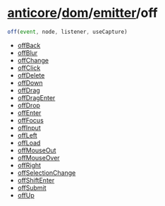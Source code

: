 # [anticore](../../../../../#reference)/[dom](../../#reference)/[emitter](../#reference)/<a name="reference">off</a>

```js
off(event, node, listener, useCapture)
```

* [offBack](./offBack/#reference)
* [offBlur](./offBlur/#reference)
* [offChange](./offChange/#reference)
* [offClick](./offClick/#reference)
* [offDelete](./offDelete/#reference)
* [offDown](./offDown/#reference)
* [offDrag](./offDrag/#reference)
* [offDragEnter](./offDragEnter/#reference)
* [offDrop](./offDrop/#reference)
* [offEnter](./offEnter/#reference)
* [offFocus](./offFocus/#reference)
* [offInput](./offInput/#reference)
* [offLeft](./offLeft/#reference)
* [offLoad](./offLoad/#reference)
* [offMouseOut](./offMouseOut/#reference)
* [offMouseOver](./offMouseOver/#reference)
* [offRight](./offRight/#reference)
* [offSelectionChange](./offSelectionChange/#reference)
* [offShiftEnter](./offShiftEnter/#reference)
* [offSubmit](./offSubmit/#reference)
* [offUp](./offUp/#reference)